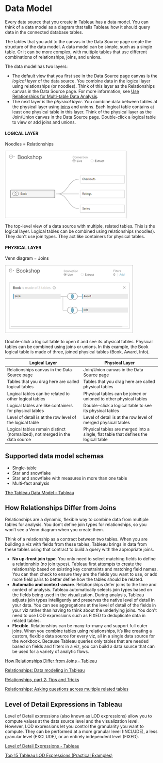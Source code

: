 # Data Model

Every data source that you create in Tableau has a data model. You can think of a data model as a diagram that tells Tableau how it should query data in the connected database tables.

The tables that you add to the canvas in the Data Source page create the structure of the data model. A data model can be simple, such as a single table. Or it can be more complex, with multiple tables that use different combinations of relationships, joins, and unions.

The data model has two layers:

- The default view that you first see in the Data Source page canvas is the _logical layer_ of the data source. You combine data in the logical layer using relationships (or noodles). Think of this layer as the Relationships canvas in the Data Source page. For more information, see [Use Relationships for Multi-table Data Analysis](https://help.tableau.com/current/pro/desktop/en-us/datasource_multitable_normalized.htm).
- The next layer is the _physical layer_. You combine data between tables at the physical layer using [joins](https://help.tableau.com/current/pro/desktop/en-us/datasource_relationships_learnmorepage.htm#WhereAreJoins) and unions. Each logical table contains at least one physical table in this layer. Think of the physical layer as the Join/Union canvas in the Data Source page. Double-click a logical table to view or add joins and unions.

#### LOGICAL LAYER

Noodles = Relationships

![relationship-logical-layer](../../../media/Pasted%20image%2020230320181009.png)

The top-level view of a data source with multiple, related tables. This is the logical layer. Logical tables can be combined using relationships (noodles). They don't use join types. They act like containers for physical tables.

#### PHYSICAL LAYER

Venn diagram = Joins

![relationship-physical-layer](../../../media/Pasted%20image%2020230320181018.png)

Double-click a logical table to open it and see its physical tables. Physical tables can be combined using joins or unions. In this example, the Book logical table is made of three, joined physical tables (Book, Award, Info).

| **Logical Layer** | **Physical Layer** |
|---|---|
| Relationships canvas in the Data Source page | Join/Union canvas in the Data Source page |
| Tables that you drag here are called logical tables | Tables that you drag here are called physical tables |
| Logical tables can be related to other logical tables | Physical tables can be joined or unioned to other physical tables |
| Logical tables are like containers for physical tables | Double-click a logical table to see its physical tables |
| Level of detail is at the row level of the logical table | Level of detail is at the row level of merged physical tables |
| Logical tables remain distinct (normalized), not merged in the data source | Physical tables are merged into a single, flat table that defines the logical table |

## Supported data model schemas

- Single-table
- Star and snowflake
- Star and snowflake with measures in more than one table
- Multi-fact analysis

[The Tableau Data Model - Tableau](https://help.tableau.com/current/pro/desktop/en-us/datasource_datamodel.htm)

## How Relationships Differ from Joins

Relationships are a dynamic, flexible way to combine data from multiple tables for analysis. You don’t define join types for relationships, so you won’t see a Venn diagram when you create them.

Think of a relationship as a contract between two tables. When you are building a viz with fields from these tables, Tableau brings in data from these tables using that contract to build a query with the appropriate joins.

- **No up-front join type**. You only need to select matching fields to define a relationship ([no join types](https://help.tableau.com/current/pro/desktop/en-us/datasource_relationships_learnmorepage.htm?source=productlink#WhereAreJoins)). Tableau first attempts to create the relationship based on existing key constraints and matching field names. You can then check to ensure they are the fields you want to use, or add more field pairs to better define how the tables should be related.
- **Automatic and context-aware**. Relationships defer joins to the time and context of analysis. Tableau automatically selects join types based on the fields being used in the visualization. During analysis, Tableau adjusts join types intelligently and preserves the native level of detail in your data. You can see aggregations at the level of detail of the fields in your viz rather than having to think about the underlying joins. You don't need to use LOD expressions such as FIXED to deduplicate data in related tables.
- **Flexible**. Relationships can be many-to-many and support full outer joins. When you combine tables using relationships, it’s like creating a custom, flexible data source for every viz, all in a single data source for the workbook. Because Tableau queries only tables that are needed based on fields and filters in a viz, you can build a data source that can be used for a variety of analytic flows.

[How Relationships Differ from Joins - Tableau](https://help.tableau.com/current/pro/desktop/en-us/datasource_relationships_learnmorepage.htm)

[Relationships: Data modeling in Tableau](https://www.tableau.com/blog/relationships-tableau-data-model)

[Relationships, part 2: Tips and Tricks](https://www.tableau.com/blog/relationships-part-2-tips-and-tricks)

[Relationships: Asking questions across multiple related tables](https://www.tableau.com/blog/relationships-asking-questions-across-multiple-related-tables)

## Level of Detail Expressions in Tableau

Level of Detail expressions (also known as LOD expressions) allow you to compute values at the data source level and the visualization level. However, LOD expressions let you control the granularity you want to compute. They can be performed at a more granular level (INCLUDE), a less granular level (EXCLUDE), or an entirely independent level (FIXED).

[Level of Detail Expressions - Tableau](https://help.tableau.com/current/pro/desktop/en-us/calculations_calculatedfields_lod.htm)

[Top 15 Tableau LOD Expressions (Practical Examples)](https://www.tableau.com/blog/LOD-expressions)
